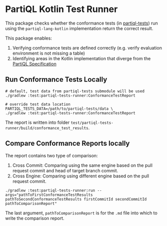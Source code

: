 # PartiQL Kotlin Test Runner

This package checks whether the conformance tests (in [partiql-tests](https://github.com/partiql/partiql-tests)) run 
using the `partiql-lang-kotlin` implementation return the correct result.

This package enables:
1. Verifying conformance tests are defined correctly (e.g. verify evaluation environment is not missing a table)
2. Identifying areas in the Kotlin implementation that diverge from the [PartiQL Specification](https://partiql.org/assets/PartiQL-Specification.pdf)


## Run Conformance Tests Locally

```shell
# default, test data from partiql-tests submodule will be used
./gradlew :test:partiql-tests-runner:ConformanceTestReport

# override test data location
PARTIQL_TESTS_DATA=/path/to/partiql-tests/data \
./gradlew :test:partiql-tests-runner:ConformanceTestReport
```
The report is written into folder `test/partiql-tests-runner/build/conformance_test_results`.

## Compare Conformance Reports locally
The report contains two type of comparison: 
1. Cross Commit: Comparing using the same engine based on the pull request commit and head of target branch commit. 
2. Cross Engine: Comparing using different engine based on the pull request commit. 

```shell
./gradlew :test:partiql-tests-runner:run --args="pathToFirstConformanceTestResults pathToSecondConformanceTestResults firstCommitId secondCommitId pathToComparisonReport"
```
The last argument, `pathToComparisonReport` is for the `.md` file into which to write the comparison report.
